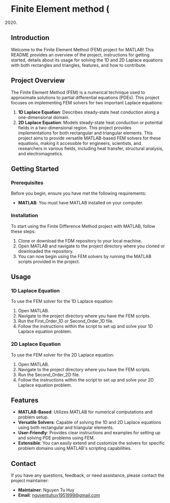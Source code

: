 # Finite Element method (
2020)
## Introduction
Welcome to the Finite Element Method (FEM) project for MATLAB! This README provides an overview of the project, instructions for getting started, details about its usage for solving the 1D and 2D Laplace equations with both rectangles and triangles, features, and how to contribute.
## Project Overview
The Finite Element Method (FEM) is a numerical technique used to approximate solutions to partial differential equations (PDEs). 
This project focuses on implementing FEM solvers for two important Laplace equations:

1. **1D Laplace Equation**: Describes steady-state heat conduction along a one-dimensional domain.
2. **2D Laplace Equation**: Models steady-state heat conduction or potential fields in a two-dimensional region. This project provides implementations for both rectangular and triangular elements.
This project aims to provide versatile MATLAB-based FEM solvers for these equations, making it accessible for engineers, scientists, and researchers in various fields, including heat transfer, structural analysis, and electromagnetics.

## Getting Started
### Prerequisites
Before you begin, ensure you have met the following requirements:

- **MATLAB**: You must have MATLAB installed on your computer.
### Installation
To start using the Finite Difference Method project with MATLAB, follow these steps:

1. Clone or download the FDM repository to your local machine.
2. Open MATLAB and navigate to the project directory where you cloned or downloaded the repository.
3. You can now begin using the FEM solvers by running the MATLAB scripts provided in the project.

## Usage
### 1D Laplace Equation
To use the FEM solver for the 1D Laplace equation:

1. Open MATLAB.
2. Navigate to the project directory where you have the FEM scripts.
3. Run the First_Order_1D or Second_Order_1D file.
4. Follow the instructions within the script to set up and solve your 1D Laplace equation problem.

### 2D Laplace Equation
To use the FEM solver for the 2D Laplace equation:

1. Open MATLAB.
2. Navigate to the project directory where you have the FEM scripts.
3. Run the Second_Order_2D file.
4. Follow the instructions within the script to set up and solve your 2D Laplace equation problem.

## Features
- **MATLAB-Based**: Utilizes MATLAB for numerical computations and problem setup.
- **Versatile Solvers**: Capable of solving the 1D and 2D Laplace equations using both rectangular and triangular elements.
- **User-Friendly**: Provides clear instructions and examples for setting up and solving PDE problems using FEM.
- **Extensible**: You can easily extend and customize the solvers for specific problem domains using MATLAB's scripting capabilities.

## Contact
If you have any questions, feedback, or need assistance, please contact the project maintainer:

- **Maintainer**: Nguyen Tu Huy
- **Email**: nguyentuhuy1951999@gmail.com
